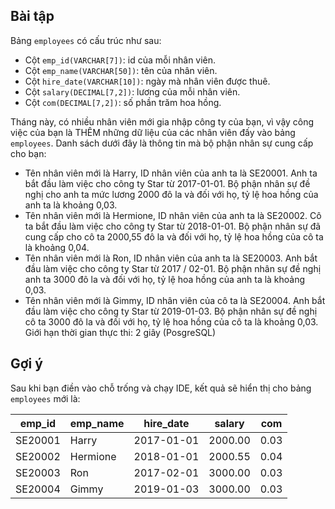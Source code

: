 ## Bài tập
Bảng `employees` có cấu trúc như sau:

- Cột `emp_id(VARCHAR[7])`: id của mỗi nhân viên.
- Cột `emp_name(VARCHAR[50])`: tên của nhân viên.
- Cột `hire_date(VARCHAR[10])`: ngày mà nhân viên được thuê.
- Cột `salary(DECIMAL[7,2])`: lương của mỗi nhân viên.
- Cột `com(DECIMAL[7,2])`: số phần trăm hoa hồng.

Tháng này, có nhiều nhân viên mới gia nhập công ty của bạn, vì vậy công việc của bạn là THÊM những dữ liệu của các nhân viên đấy vào bảng `employees`. Danh sách dưới đây là thông tin mà bộ phận nhân sự cung cấp cho bạn:

- Tên nhân viên mới là Harry, ID nhân viên của anh ta là SE20001. Anh ta bắt đầu làm việc cho công ty Star từ 2017-01-01. Bộ phận nhân sự đề nghị cho anh ta mức lương 2000 đô la và đối với họ, tỷ lệ hoa hồng của anh ta là khoảng 0,03.
- Tên nhân viên mới là Hermione, ID nhân viên của anh ta là SE20002. Cô ta bắt đầu làm việc cho công ty Star từ 2018-01-01. Bộ phận nhân sự đã cung cấp cho cô ta 2000,55 đô la và đối với họ, tỷ lệ hoa hồng của cô ta là khoảng 0,04.
- Tên nhân viên mới là Ron, ID nhân viên của anh ta là SE20003. Anh bắt đầu làm việc cho công ty Star từ 2017 / 02-01. Bộ phận nhân sự đề nghị anh ta 3000 đô la và đối với họ, tỷ lệ hoa hồng của anh ta là khoảng 0,03.
- Tên nhân viên mới là Gimmy, ID nhân viên của cô ta là SE20004. Anh bắt đầu làm việc cho công ty Star từ 2019-01-03. Bộ phận nhân sự đề nghị cô ta 3000 đô la và đối với họ, tỷ lệ hoa hồng của cô ta là khoảng 0,03.
Giới hạn thời gian thực thi: 2 giây (PosgreSQL)

## Gợi ý
Sau khi bạn điền vào chỗ trống và chạy IDE, kết quả sẽ hiển thị cho bảng `employees` mới là:

| emp_id | emp_name	| hire_date	| salary | com |
|--------|----------|-----------|--------|-----|
| SE20001	| Harry	| 2017-01-01 | 2000.00 | 0.03 |
| SE20002	| Hermione | 2018-01-01	| 2000.55	| 0.04 |
| SE20003	| Ron	| 2017-02-01 | 3000.00 | 0.03 |
| SE20004	| Gimmy	| 2019-01-03 | 3000.00 | 0.03 |

